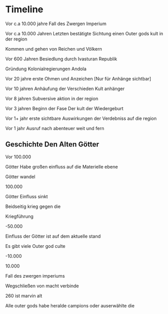
# Timeline

Vor c.a 10.000 jahre Fall des Zwergen Imperium

Vor c.a 10.000 Jahren Letzten bestätigte Sichtung einen Outer gods kult in der region



Kommen und gehen von Reichen und Völkern




Vor 600 Jahren Besiedlung durch Ivasturan Republik

Gründung Kolonialregierungen Andola




Vor 20 jahre erste Ohmen und Anzeichen [Nur für Anhänge sichtbar]

Vor 10 jahren Anhäufung der Verschieden Kult anhänger

Vor 8 jahren Subversive aktion in der region



Vor 3 jahren Beginn der Fase Der kult der Wiedergeburt

Vor 1+ jahr erste sichtbare Auswirkungen der Verdebniss auf die region

Vor 1 jahr Ausruf nach abenteuer weit und fern





## Geschichte Den Alten Götter



Vor 100.000

Götter Habe großen einfluss auf die Materielle ebene

Götter wandel 




100.000

Götter Einfluss sinkt

Beidseitig krieg gegen die 

Kriegführung 




-50.000 

Einfluss der Götter ist auf dem aktuelle stand 

Es gibt viele Outer god culte

-10.000

10.000

Fall des zwergen imperiums 

Wegschließen von macht verbinde





260 ist marvin alt



Alle outer gods habe heralde campions oder auserwählte die